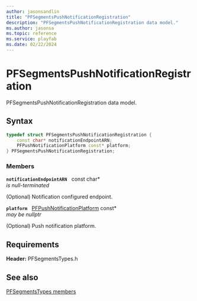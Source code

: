 ```yaml
---
author: jasonsandlin
title: "PFSegmentsPushNotificationRegistration"
description: "PFSegmentsPushNotificationRegistration data model."
ms.author: jasonsa
ms.topic: reference
ms.service: playfab
ms.date: 02/22/2024
---
```


# PFSegmentsPushNotificationRegistration  

PFSegmentsPushNotificationRegistration data model.  

## Syntax  
  
```cpp
typedef struct PFSegmentsPushNotificationRegistration {  
    const char* notificationEndpointARN;  
    PFPushNotificationPlatform const* platform;  
} PFSegmentsPushNotificationRegistration;  
```
  
### Members  
  
**`notificationEndpointARN`** &nbsp; const char*  
*is null-terminated*  
  
(Optional) Notification configured endpoint.
  
**`platform`** &nbsp; [PFPushNotificationPlatform](../../pftypes/enums/pfpushnotificationplatform.md) const*  
*may be nullptr*  
  
(Optional) Push notification platform.
  
  
## Requirements  
  
**Header:** PFSegmentsTypes.h
  
## See also  
[PFSegmentsTypes members](../pfsegmentstypes_members.md)  

  
  
